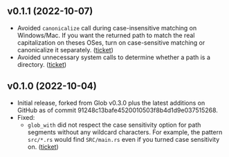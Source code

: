 ## v0.1.1 (2022-10-07)

* Avoided `canonicalize` call during case-insensitive matching on Windows/Mac.
  If you want the returned path to match the real capitalization on theses OSes,
  turn on case-sensitive matching or canonicalize it separately.
  ([ticket](https://github.com/rust-lang/glob/issues/61))
* Avoided unnecessary system calls to determine whether a path is a directory.
  ([ticket](https://github.com/rust-lang/glob/issues/79))

## v0.1.0 (2022-10-04)

* Initial release, forked from Glob v0.3.0 plus the latest additions on GitHub
  as of commit 91248c13bafe4520010503f8b4d1d9e037515268.
* Fixed:
  * `glob_with` did not respect the case sensitivity option for path segments without any wildcard characters.
    For example, the pattern `src/*.rs` would find `SRC/main.rs` even if you turned case sensitivity on.
    ([ticket](https://github.com/rust-lang/glob/issues/61))
